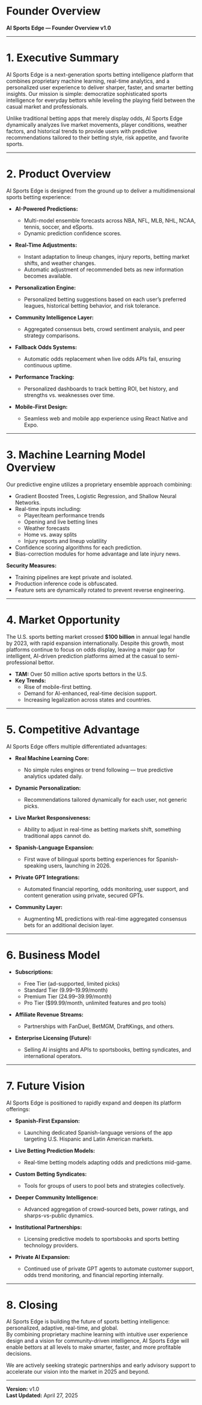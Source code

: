 <!-- ROO-NARRATIVE-CONTEXT -->
# Founder Overview

**AI Sports Edge — Founder Overview v1.0**

---

# 1. Executive Summary

AI Sports Edge is a next-generation sports betting intelligence platform that combines proprietary machine learning, real-time analytics, and a personalized user experience to deliver sharper, faster, and smarter betting insights. Our mission is simple: democratize sophisticated sports intelligence for everyday bettors while leveling the playing field between the casual market and professionals.

Unlike traditional betting apps that merely display odds, AI Sports Edge dynamically analyzes live market movements, player conditions, weather factors, and historical trends to provide users with predictive recommendations tailored to their betting style, risk appetite, and favorite sports.

---

# 2. Product Overview

AI Sports Edge is designed from the ground up to deliver a multidimensional sports betting experience:

- **AI-Powered Predictions:**

  - Multi-model ensemble forecasts across NBA, NFL, MLB, NHL, NCAA, tennis, soccer, and eSports.
  - Dynamic prediction confidence scores.

- **Real-Time Adjustments:**

  - Instant adaptation to lineup changes, injury reports, betting market shifts, and weather changes.
  - Automatic adjustment of recommended bets as new information becomes available.

- **Personalization Engine:**

  - Personalized betting suggestions based on each user’s preferred leagues, historical betting behavior, and risk tolerance.

- **Community Intelligence Layer:**

  - Aggregated consensus bets, crowd sentiment analysis, and peer strategy comparisons.

- **Fallback Odds Systems:**

  - Automatic odds replacement when live odds APIs fail, ensuring continuous uptime.

- **Performance Tracking:**

  - Personalized dashboards to track betting ROI, bet history, and strengths vs. weaknesses over time.

- **Mobile-First Design:**
  - Seamless web and mobile app experience using React Native and Expo.

---

# 3. Machine Learning Model Overview

Our predictive engine utilizes a proprietary ensemble approach combining:

- Gradient Boosted Trees, Logistic Regression, and Shallow Neural Networks.
- Real-time inputs including:
  - Player/team performance trends
  - Opening and live betting lines
  - Weather forecasts
  - Home vs. away splits
  - Injury reports and lineup volatility
- Confidence scoring algorithms for each prediction.
- Bias-correction modules for home advantage and late injury news.

**Security Measures:**

- Training pipelines are kept private and isolated.
- Production inference code is obfuscated.
- Feature sets are dynamically rotated to prevent reverse engineering.

---

# 4. Market Opportunity

The U.S. sports betting market crossed **$100 billion** in annual legal handle by 2023, with rapid expansion internationally. Despite this growth, most platforms continue to focus on odds display, leaving a major gap for intelligent, AI-driven prediction platforms aimed at the casual to semi-professional bettor.

- **TAM:** Over 50 million active sports bettors in the U.S.
- **Key Trends:**
  - Rise of mobile-first betting.
  - Demand for AI-enhanced, real-time decision support.
  - Increasing legalization across states and countries.

---

# 5. Competitive Advantage

AI Sports Edge offers multiple differentiated advantages:

- **Real Machine Learning Core:**

  - No simple rules engines or trend following — true predictive analytics updated daily.

- **Dynamic Personalization:**

  - Recommendations tailored dynamically for each user, not generic picks.

- **Live Market Responsiveness:**

  - Ability to adjust in real-time as betting markets shift, something traditional apps cannot do.

- **Spanish-Language Expansion:**

  - First wave of bilingual sports betting experiences for Spanish-speaking users, launching in 2026.

- **Private GPT Integrations:**

  - Automated financial reporting, odds monitoring, user support, and content generation using private, secured GPTs.

- **Community Layer:**
  - Augmenting ML predictions with real-time aggregated consensus bets for an additional decision layer.

---

# 6. Business Model

- **Subscriptions:**

  - Free Tier (ad-supported, limited picks)
  - Standard Tier ($9.99–$19.99/month)
  - Premium Tier ($24.99–$39.99/month)
  - Pro Tier ($99.99/month, unlimited features and pro tools)

- **Affiliate Revenue Streams:**

  - Partnerships with FanDuel, BetMGM, DraftKings, and others.

- **Enterprise Licensing (Future):**
  - Selling AI insights and APIs to sportsbooks, betting syndicates, and international operators.

---

# 7. Future Vision

AI Sports Edge is positioned to rapidly expand and deepen its platform offerings:

- **Spanish-First Expansion:**

  - Launching dedicated Spanish-language versions of the app targeting U.S. Hispanic and Latin American markets.

- **Live Betting Prediction Models:**

  - Real-time betting models adapting odds and predictions mid-game.

- **Custom Betting Syndicates:**

  - Tools for groups of users to pool bets and strategies collectively.

- **Deeper Community Intelligence:**

  - Advanced aggregation of crowd-sourced bets, power ratings, and sharps-vs-public dynamics.

- **Institutional Partnerships:**

  - Licensing predictive models to sportsbooks and sports betting technology providers.

- **Private AI Expansion:**
  - Continued use of private GPT agents to automate customer support, odds trend monitoring, and financial reporting internally.

---

# 8. Closing

AI Sports Edge is building the future of sports betting intelligence:  
personalized, adaptive, real-time, and global.  
By combining proprietary machine learning with intuitive user experience design and a vision for community-driven intelligence, AI Sports Edge will enable bettors at all levels to make smarter, faster, and more profitable decisions.

We are actively seeking strategic partnerships and early advisory support to accelerate our vision into the market in 2025 and beyond.

---

**Version:** v1.0  
**Last Updated:** April 27, 2025
